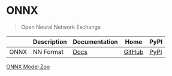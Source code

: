ONNX
===

> Open Neural Network Exchange

|      | Description | Documentation                       | Home                                   | PyPI                                   |
| ---- | ----------- | ----------------------------------- | -------------------------------------- | -------------------------------------- |
| ONNX | NN Format   | [Docs](https://onnx.ai/onnx/intro/) | [GitHub](https://github.com/onnx/onnx) | [PyPI](https://pypi.org/project/onnx/) |

[ONNX Model Zoo](https://github.com/onnx/models)
